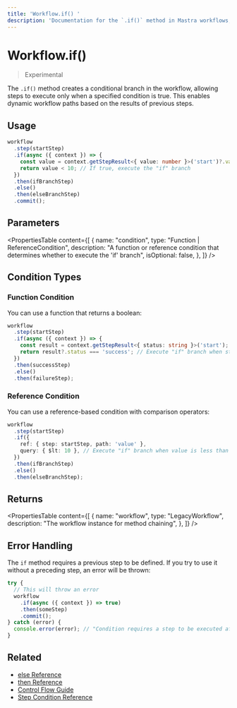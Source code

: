```yaml
---
title: 'Workflow.if() '
description: 'Documentation for the `.if()` method in Mastra workflows, which creates conditional branches based on specified conditions.'
---
```


# Workflow.if()

> Experimental

The `.if()` method creates a conditional branch in the workflow, allowing steps to execute only when a specified condition is true. This enables dynamic workflow paths based on the results of previous steps.

## Usage

```typescript copy showLineNumbers
workflow
  .step(startStep)
  .if(async ({ context }) => {
    const value = context.getStepResult<{ value: number }>('start')?.value;
    return value < 10; // If true, execute the "if" branch
  })
  .then(ifBranchStep)
  .else()
  .then(elseBranchStep)
  .commit();
```

## Parameters

<PropertiesTable
content={[
{
name: "condition",
type: "Function | ReferenceCondition",
description:
"A function or reference condition that determines whether to execute the 'if' branch",
isOptional: false,
},
]}
/>

## Condition Types

### Function Condition

You can use a function that returns a boolean:

```typescript
workflow
  .step(startStep)
  .if(async ({ context }) => {
    const result = context.getStepResult<{ status: string }>('start');
    return result?.status === 'success'; // Execute "if" branch when status is "success"
  })
  .then(successStep)
  .else()
  .then(failureStep);
```

### Reference Condition

You can use a reference-based condition with comparison operators:

```typescript
workflow
  .step(startStep)
  .if({
    ref: { step: startStep, path: 'value' },
    query: { $lt: 10 }, // Execute "if" branch when value is less than 10
  })
  .then(ifBranchStep)
  .else()
  .then(elseBranchStep);
```

## Returns

<PropertiesTable
content={[
{
name: "workflow",
type: "LegacyWorkflow",
description: "The workflow instance for method chaining",
},
]}
/>

## Error Handling

The `if` method requires a previous step to be defined. If you try to use it without a preceding step, an error will be thrown:

```typescript
try {
  // This will throw an error
  workflow
    .if(async ({ context }) => true)
    .then(someStep)
    .commit();
} catch (error) {
  console.error(error); // "Condition requires a step to be executed after"
}
```

## Related

- [else Reference](./else)
- [then Reference](./then)
- [Control Flow Guide](../../docs/workflows-legacy/control-flow)
- [Step Condition Reference](./step-condition)
